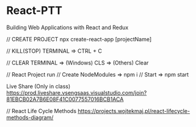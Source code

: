 # React-PTT
Building Web Applications with React and Redux

// CREATE PROJECT
 npx create-react-app [projectName]

// KILL(STOP) TERMINAL => CTRL + C

// CLEAR TERMINAL => (Windows) CLS => (Others) Clear

// React Project run 
// Create NodeModules  => npm i
// Start => npm start

Live Share (Only in class) https://prod.liveshare.vsengsaas.visualstudio.com/join?81EBCB02A7B6E08F41C0077557016BCB1ACA

// React Life Cycle Methods
https://projects.wojtekmaj.pl/react-lifecycle-methods-diagram/